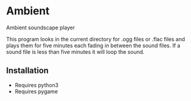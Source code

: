 # Ambient

Ambient soundscape player

This program looks in the current directory for .ogg files or .flac files and
plays them for five minutes each fading in between the sound files. If a sound
file is less than five minutes it will loop the sound.

## Installation

 - Requires python3
 - Requires pygame
